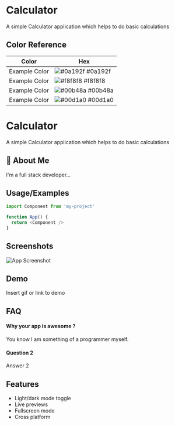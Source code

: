 
# Calculator

A simple Calculator application which helps to do basic calculations

## Color Reference

| Color             | Hex                                                                |
| ----------------- | ------------------------------------------------------------------ |
| Example Color | ![#0a192f](https://via.placeholder.com/10/0a192f?text=+) #0a192f |
| Example Color | ![#f8f8f8](https://via.placeholder.com/10/f8f8f8?text=+) #f8f8f8 |
| Example Color | ![#00b48a](https://via.placeholder.com/10/00b48a?text=+) #00b48a |
| Example Color | ![#00d1a0](https://via.placeholder.com/10/00b48a?text=+) #00d1a0 |


# Calculator

A simple Calculator application which helps to do basic calculations


## 🚀 About Me
I'm a full stack developer...

  
## Usage/Examples

```javascript
import Component from 'my-project'

function App() {
  return <Component />
}
```

  
## Screenshots

![App Screenshot](https://via.placeholder.com/468x300?text=App+Screenshot+Here)

  
## Demo

Insert gif or link to demo

  
## FAQ

#### Why your app is awesome ?

You know I am something of a programmer myself.

#### Question 2

Answer 2

  
## Features

- Light/dark mode toggle
- Live previews
- Fullscreen mode
- Cross platform

  
